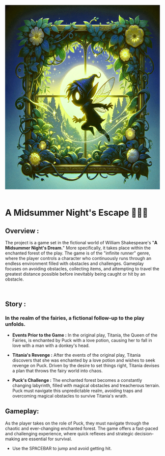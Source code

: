 <!-- ![A_Midsummer_Night_Escape_Logo](src/images/references/A-Midsummer-Night_s-Escape_Colored.jpg) -->
<div style="text-align: center;">
    <img src="src/images/references/A-Midsummer-Night_s-Escape_Colored.jpg" alt="A_Midsummer_Night_Escape_Logo" width="600" height="600">
</div>

<br>

# A Midsummer Night's Escape 🌙🧚‍♂️


## Overview :
The project is a game set in the fictional world of William Shakespeare's "**A Midsummer Night's Dream.**" More specifically, it takes place within the enchanted forest of the play. The game is of the "infinite runner" genre, where the player controls a character who continuously runs through an endless environment filled with obstacles and challenges. Gameplay focuses on avoiding obstacles, collecting items, and attempting to travel the greatest distance possible before inevitably being caught or hit by an obstacle.

<br>

## Story :
### In the realm of the fairies, a fictional follow-up to the play unfolds. 


- **Events Prior to the Game :** In the original play, Titania, the Queen of the Fairies, is enchanted by Puck with a love potion, causing her to fall in love with a man with a donkey's head. 

- **Titania's Revenge :** After the events of the original play, Titania discovers that she was enchanted by a love potion and wishes to seek revenge on Puck. Driven by the desire to set things right, Titania devises a plan that throws the fairy world into chaos. 

- **Puck's Challenge :** The enchanted forest becomes a constantly changing labyrinth, filled with magical obstacles and treacherous terrain. Puck must navigate this unpredictable realm, avoiding traps and overcoming magical obstacles to survive Titania's wrath.

## Gameplay:
As the player takes on the role of Puck, they must navigate through the chaotic and ever-changing enchanted forest. The game offers a fast-paced and challenging experience, where quick reflexes and strategic decision-making are essential for survival.
- Use the SPACEBAR to jump and avoid getting hit.